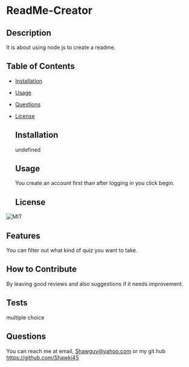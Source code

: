 # ReadMe-Creator

  ## Description
  It is about using node js to create a readme.
 
  ## Table of Contents 
- [Installation](#installation)
- [Usage](#usage)
- [Questions](#questions)
- [License](#license)
  
  
  ## Installation
  
  undefined
  
  ## Usage
  
  You create an account first than after logging in you click begin.
  

  
  ## License
 ![MIT](https://img.shields.io/badge/License-MIT-blue.svg)
  
  
  
  ## Features
  You can filter out what kind of quiz you want to take.

  
  ## How to Contribute
  By leaving good reviews and also suggestions if it needs improvement.


  ## Tests
   multiple choice


  ## Questions
  You can reach me at email, Shawguy@yahoo.com or my git hub https://github.com/Shawki45
